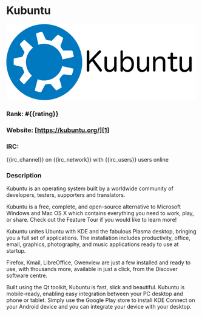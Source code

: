 Kubuntu
===========
[![Kubuntu](/images/kubuntu.png)][1]

### Rank: #{{rating}}

### Website: [https://kubuntu.org/][1]

### IRC:
{{irc_channel}} on {{irc_network}} with {{irc_users}} users online

### Description
Kubuntu is an operating system built by a worldwide community of developers, testers, supporters and translators.

Kubuntu is a free, complete, and open-source alternative to Microsoft Windows and Mac OS X which contains everything you need to work, play, or share. Check out the Feature Tour if you would like to learn more!

Kubuntu unites Ubuntu with KDE and the fabulous Plasma desktop, bringing you a full set of applications. The installation includes productivity, office, email, graphics, photography, and music applications ready to use at startup.

Firefox, Kmail, LibreOffice, Gwenview are just a few installed and ready to use, with thousands more, available in just a click, from the Discover software centre.

Built using the Qt toolkit, Kubuntu is fast, slick and beautiful. Kubuntu is mobile-ready, enabling easy integration between your PC desktop and phone or tablet. Simply use the Google Play store to install KDE Connect on your Android device and you can integrate your device with your desktop.

[1]: https://kubuntu.com/ "Kubuntu"
